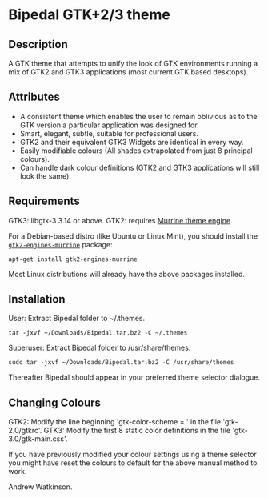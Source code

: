 # Bipedal GTK+2/3 theme

## Description

A GTK theme that attempts to unify the look of GTK
environments running a mix of GTK2 and GTK3 applications (most
current GTK based desktops).

## Attributes

* A consistent theme which enables the user to remain oblivious as
  to the GTK version a particular application was designed for.
* Smart, elegant, subtle, suitable for professional users.
* GTK2 and their equivalent GTK3 Widgets are identical in every way.
* Easily modifiable colours (All shades extrapolated from just 8 
  principal colours).
* Can handle dark colour definitions (GTK2 and GTK3 applications will
  still look the same).

## Requirements

GTK3: libgtk-3 3.14 or above.
GTK2: requires [Murrine theme engine][3].

[3]: http://gnome-look.org/content/show.php?content=42755

For a Debian-based distro (like Ubuntu or Linux Mint), you should
install the [`gtk2-engines-murrine`][4] package:

    apt-get install gtk2-engines-murrine

[4]: https://packages.debian.org/sid/gtk2-engines-murrine

Most Linux distributions will already have the above packages installed.

## Installation

User: Extract Bipedal folder to ~/.themes.

    tar -jxvf ~/Downloads/Bipedal.tar.bz2 -C ~/.themes

Superuser: Extract Bipedal folder to /usr/share/themes.

    sudo tar -jxvf ~/Downloads/Bipedal.tar.bz2 -C /usr/share/themes

Thereafter Bipedal should appear in your preferred theme selector dialogue.  

## Changing Colours

GTK2: Modify the line beginning 'gtk-color-scheme = ' in the file
'gtk-2.0/gtkrc'.
GTK3: Modify the first 8 static color definitions in the file
'gtk-3.0/gtk-main.css'.

If you have previously modified your colour settings using a theme
selector you might have reset the colours to default for the above
manual method to work.


Andrew Watkinson.
